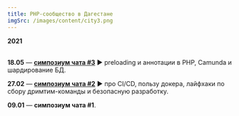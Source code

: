 ```yaml
---
title: PHP-сообщество в Дагестане
imgSrc: /images/content/city3.png
---
```


**2021**<br><br>

**18.05** — **[симпозиум чата #3](https://phpcommunity.ru/preloading%20%D0%B8%20%D0%B0%D0%BD%D0%BD%D0%BE%D1%82%D0%B0%D1%86%D0%B8%D0%B8%20%D0%B2%20PHP,%20Camunda%20%D0%B8%20%D1%88%D0%B0%D1%80%D0%B4%D0%B8%D1%80%D0%BE%D0%B2%D0%B0%D0%BD%D0%B8%D0%B5%20%D0%91%D0%94.)** ▶️ preloading и аннотации в PHP, Camunda и шардирование БД.

**27.02** — **[симпозиум чата #2](https://youtu.be/uMI5I03DKVY)** ▶️ про CI/CD, пользу докера, лайфхаки по сбору дримтим-команды и безопасную разработку.

**09.01** — **симпозиум чата #1**.